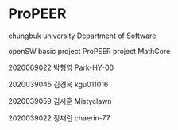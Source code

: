# ProPEER
chungbuk university Department of Software

openSW basic project
ProPEER project MathCore

2020069022 박형영 Park-HY-00

2020039045 김경욱 kgu011016

2020039059 김시훈 Mistyclawn

2020039022 정채린 chaerin-77
